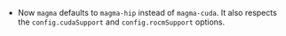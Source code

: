 -  Now `magma` defaults to `magma-hip` instead of `magma-cuda`. It also
   respects the `config.cudaSupport` and `config.rocmSupport` options.
